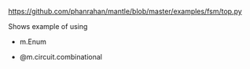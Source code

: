 https://github.com/phanrahan/mantle/blob/master/examples/fsm/top.py

Shows example of using 

- m.Enum

- @m.circuit.combinational
